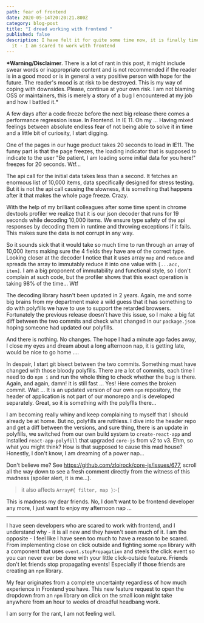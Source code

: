 ```yaml
---
path: fear of frontend
date: 2020-05-14T20:20:21.800Z
category: blog-post
title: "I dread working with frontend "
published: false
description: I have felt it for quite some time now, it is finally time to admit
  it - I am scared to work with frontend
---
```

**\*Warning/Disclaimer**. There is a lot of rant in this post, it might include swear words or inappropriate content and is not recommended if the reader is in a good mood or is in general a very positive person with hope for the future. The reader's mood is at risk to be destroyed. This is my way of coping with downsides. Please, continue at your own risk. I am not blaming OSS or maintainers, this is merely a story of a bug I encountered at my job and how I battled it.*

A few days after a code freeze before the next big release there comes a performance regression issue. In Frontend. In IE 11. Oh my ... Having mixed feelings between absolute endless fear of not being able to solve it in time and a little bit of curiosity, I start digging. 

One of the pages in our huge product takes 20 seconds to load in IE11. The funny part is that the page freezes, the loading indicator that is supposed to indicate to the user "Be patient, I am loading some initial data for you here!" freezes for 20 seconds. Wtf... 

The api call for the initial data takes less than a second. It fetches an enormous list of 10,000 items, data specifically designed for stress testing. But it is not the api call causing the slowness, it is something that happens after it that makes the whole page freeze. Crazy. 

With the help of my brilliant colleagues after some time spent in  chrome devtools profiler we realize that it is our json decoder that runs for 19 seconds while decoding 10,000 items. We ensure type safety of the api responses by decoding them in runtime and throwing exceptions if it fails. This makes sure the data is not corrupt in any way.

So it sounds sick that it would take so much time to run through an array of 10,000 items making sure the 4 fields they have are of the correct type. Looking closer at the decoder I notice that it uses array `map` and `reduce` and spreads the array to immutably reduce it into one value with `[...acc, item]`. I am a big proponent of immutability and functional style, so I don't complain at such code, but the profiler shows that this exact operation is taking 98% of the time... Wtf

The decoding library hasn't been updated in 2 years. Again, me and some big brains from my department make a wild guess that it has something to do with polyfills we have to use to support the retarded browsers. Fortunately the previous release doesn't have this issue, so I make a big fat diff between the two commits and check what changed in our `package.json` hoping someone had updated our polyfills. 

And there is nothing. No changes. The hope I had a minute ago fades away, I close my eyes and dream about a long afternoon nap, it is getting late, would be nice to go home ....

In despair, I start git bisect between the two commits. Something must have changed with those bloody polyfills. There are a lot of commits, each time I need to do `npm i` and run the whole thing to check whether the bug is there. Again, and again, damn! it is still fast ... Yes! Here comes the broken commit. Wait ... It is an updated version of our own `npm` repository, the header of application is not part of our monorepo and is developed separately. Great, so it is something with the polyflls there...

I am becoming really whiny and keep complaining to myself that I should already be at home. But no, polyfills are ruthless. I dive into the header repo and get a diff between the versions, and sure thing, there is an update in polyfills, we switched from our own build system to `create-react-app` and installed `react-app-polyfill` that upgraded `core-js` from v2 to v3. Ehm, so what you might think? How is that supposed to cause this mad house? Honestly, I don't know, I am dreaming of a power nap...

Don't believe me? See <https://github.com/zloirock/core-js/issues/677>, scroll all the way down to see a fresh comment directly from the witness of this madness (spoiler alert, it is me...). 

> it also affects `Array#{ filter, map }`:-(

This is madness my dear friends. No, I don't want to be frontend developer any more, I just want to enjoy my afternoon nap ...

- - -

I have seen developers who are scared to work with frontend, and I understand why - it is all new and they haven't seen much of it. I am the opposite - I feel like I have seen too much to have a reason to be scared. 
From implementing close on click outside and fighting some `npm` library with a component that uses `event.stopPropagation` and steels the click event so you can never ever be done with your little click-outside feature. Friends don't let friends stop propagating events! Especially if those friends are creating an `npm` library.

My fear originates from a complete uncertainty regardless of how much experience in Frontend you have. This new feature request to open the dropdown from an `npm` library on click on the small icon might take anywhere from an hour to weeks of dreadful headbang work.

I am sorry for the rant, I am not feeling well. 